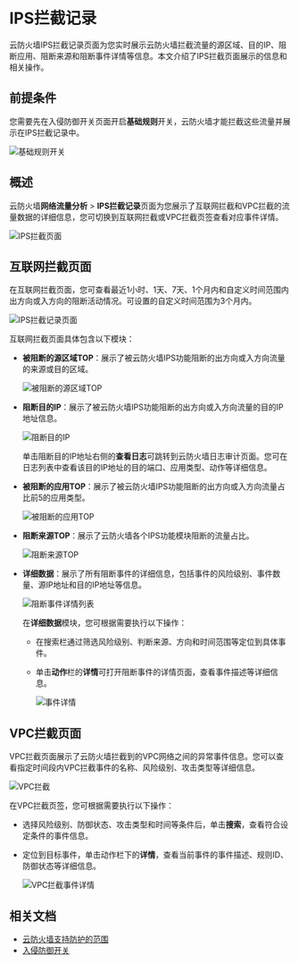 # IPS拦截记录

云防火墙IPS拦截记录页面为您实时展示云防火墙拦截流量的源区域、目的IP、阻断应用、阻断来源和阻断事件详情等信息。本文介绍了IPS拦截页面展示的信息和相关操作。

## 前提条件

您需要先在入侵防御开关页面开启**基础规则**开关，云防火墙才能拦截这些流量并展示在IPS拦截记录中。

![基础规则开关](https://static-aliyun-doc.oss-cn-hangzhou.aliyuncs.com/assets/img/zh-CN/3417068951/p77756.png)

## 概述

云防火墙**网络流量分析** \> **IPS拦截记录**页面为您展示了互联网拦截和VPC拦截的流量数据的详细信息，您可切换到互联网拦截或VPC拦截页签查看对应事件详情。

![IPS拦截页面](https://static-aliyun-doc.oss-cn-hangzhou.aliyuncs.com/assets/img/zh-CN/3417068951/p81782.png)

## 互联网拦截页面

在互联网拦截页面，您可查看最近1小时、1天、7天、1个月内和自定义时间范围内出方向或入方向的阻断活动情况。可设置的自定义时间范围为3个月内。

![IPS拦截记录页面](https://static-aliyun-doc.oss-cn-hangzhou.aliyuncs.com/assets/img/zh-CN/3417068951/p77498.png)

互联网拦截页面具体包含以下模块：

-   **被阻断的源区域TOP**：展示了被云防火墙IPS功能阻断的出方向或入方向流量的来源或目的区域。

    ![被阻断的源区域TOP](https://static-aliyun-doc.oss-cn-hangzhou.aliyuncs.com/assets/img/zh-CN/3417068951/p77502.png)

-   **阻断目的IP**：展示了被云防火墙IPS功能阻断的出方向或入方向流量的目的IP地址信息。

    ![阻断目的IP](https://static-aliyun-doc.oss-cn-hangzhou.aliyuncs.com/assets/img/zh-CN/3417068951/p77504.png)

    单击阻断目的IP地址右侧的**查看日志**可跳转到云防火墙日志审计页面。您可在日志列表中查看该目的IP地址的目的端口、应用类型、动作等详细信息。

-   **被阻断的应用TOP**：展示了被云防火墙IPS功能阻断的出方向或入方向流量占比前5的应用类型。

    ![被阻断的应用TOP](https://static-aliyun-doc.oss-cn-hangzhou.aliyuncs.com/assets/img/zh-CN/3417068951/p77507.png)

-   **阻断来源TOP**：展示了云防火墙各个IPS功能模块阻断的流量占比。

    ![阻断来源TOP](https://static-aliyun-doc.oss-cn-hangzhou.aliyuncs.com/assets/img/zh-CN/3417068951/p77508.png)

-   **详细数据**：展示了所有阻断事件的详细信息，包括事件的风险级别、事件数量、源IP地址和目的IP地址等信息。

    ![阻断事件详情列表](https://static-aliyun-doc.oss-cn-hangzhou.aliyuncs.com/assets/img/zh-CN/3417068951/p77510.png)

    在**详细数据**模块，您可根据需要执行以下操作：

    -   在搜索栏通过筛选风险级别、判断来源、方向和时间范围等定位到具体事件。
    -   单击**动作**栏的**详情**可打开阻断事件的详情页面，查看事件描述等详细信息。

        ![事件详情](https://static-aliyun-doc.oss-cn-hangzhou.aliyuncs.com/assets/img/zh-CN/3417068951/p77512.png)


## VPC拦截页面

VPC拦截页面展示了云防火墙拦截到的VPC网络之间的异常事件信息。您可以查看指定时间段内VPC拦截事件的名称、风险级别、攻击类型等详细信息。

![VPC拦截](https://static-aliyun-doc.oss-cn-hangzhou.aliyuncs.com/assets/img/zh-CN/3417068951/p77595.png)

在VPC拦截页签，您可根据需要执行以下操作：

-   选择风险级别、防御状态、攻击类型和时间等条件后，单击**搜索**，查看符合设定条件的事件信息。
-   定位到目标事件，单击动作栏下的**详情**，查看当前事件的事件描述、规则ID、防御状态等详细信息。

    ![VPC拦截事件详情](https://static-aliyun-doc.oss-cn-hangzhou.aliyuncs.com/assets/img/zh-CN/3417068951/p77596.png)


## 相关文档

-   [云防火墙支持防护的范围](/intl.zh-CN/常见问题/云防火墙支持防护的范围.md)
-   [入侵防御开关](/intl.zh-CN/入侵防御/入侵防御开关.md)

